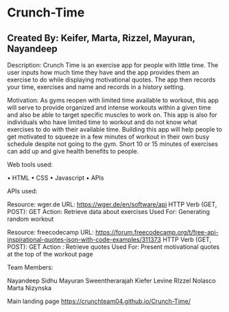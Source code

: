 # Crunch-Time
## Created By: Keifer, Marta, Rizzel, Mayuran, Nayandeep 

Description: Crunch Time is an exercise app for people with little time. The user inputs how much time they have and the app provides them an exercise to do while displaying motivational quotes. The app then records your time, exercises and name and records in a history setting.

Motivation: As gyms reopen with limited time available to workout, this app will serve to provide organized and intense workouts within a given time and also be able to target specific muscles to work on. This app is also for individuals who have limited time to workout and do not know what exercises to do with their available time. Building this app will help people to get motivated to squeeze in a few minutes of workout in their own busy schedule despite not going to the gym. Short 10 or 15 minutes of exercises can add up and give health benefits to people.

Web tools used:

• HTML • CSS • Javascript • APIs

APIs used:

Resource: wger.de URL: https://wger.de/en/software/api HTTP Verb (GET, POST): GET Action: Retrieve data about exercises Used For: Generating random workout

Resource: freecodecamp URL: https://forum.freecodecamp.org/t/free-api-inspirational-quotes-json-with-code-examples/311373 HTTP Verb (GET, POST): GET Action : Retrieve quotes Used For: Present motivational quotes at the top of the workout page

Team Members:

Nayandeep Sidhu Mayuran Sweentherarajah Kiefer Levine RIzzel Nolasco Marta Nizynska

Main landing page https://crunchteam04.github.io/Crunch-Time/
